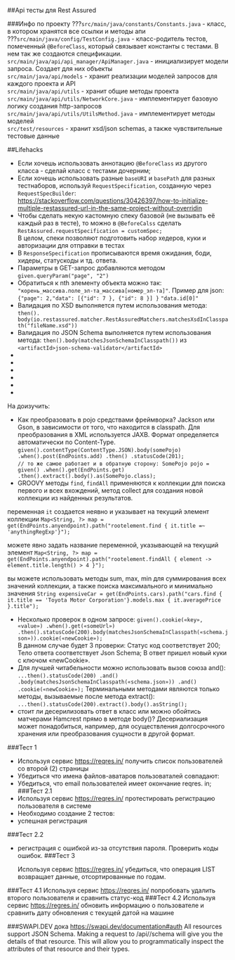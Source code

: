 ##Арі тесты для Rest Assured 

###Инфо по проекту
???`src/main/java/constants/Constants.java` - класс, в котором хранятся все ссылки и методы апи  
???`src/main/java/config/TestConfig.java` - класс-родитель тестов, помеченный `@BeforeClass`, который связывает константы с тестами. В нем так же создаются спецификации.  
`src/main/java/api/api_manager/ApiManager.java` - инициализирует модели запроса. Создает для них объекты  
`src/main/java/api/models` - хранит реализации моделей запросов для каждого проекта и API  
`src/main/java/api/utils` - хранит общие методы проекта  
`src/main/java/api/utils/NetworkCore.java` - имплементирует базовую логику создания http-запросов  
`src/main/java/api/utils/UtilsMethod.java` - имплементирует методы моделей  
`src/test/resources` - хранит xsd/json schemas, а также чувствительные тестовые данные  


##Lifehacks
- Если хочешь использовать аннотацию `@BeforeClass` из другого класса - сделай класс с тестами дочерним;
- Если хочешь использовать разные `baseURI` и `basePath` для разных тестнаборов, используй `RequestSpecification`,  созданную через `RequestSpecBuilder`: https://stackoverflow.com/questions/30426397/how-to-initialize-multiple-restassured-url-in-the-same-project-without-overridin
- Чтобы сделать некую кастомную спеку базовой (не вызывать её каждый раз в тесте), то можно в `@BeforeCalss` сделать `RestAssured.requestSpecification = customSpec;`\
  В целом, спеки позволяют подготовить набор хедеров, куки и авторизации для отправки в тестах
- В `ResponseSpecification` прописываются время ожидания, боди, хидеры, статускоды и тд. ответа.
- Параметры в GET-запрос добавляются методом `given.queryParam("page", "2")`
- Обратиться к nth элементу объекта можно так: `"корень_массива.поле_эл-та_массива[номер_эл-та]"`. Пример для json:
  `{"page": 2,"data": [{"id": 7 }, {"id": 8 }] }` `"data.id[0]"`
- Валидация по XSD выполняется путем использования метода: `then().
  body(io.restassured.matcher.RestAssuredMatchers.matchesXsdInClasspath("fileName.xsd"))`
- Валидация по JSON Schema выполняется путем использования метода: `then().body(matchesJsonSchemaInClasspath())` из `<artifactId>json-schema-validator</artifactId>`
- 
- 
- 
- 
- 
- 
На доизучить:

- Как преобразовать в pojo средствами фреймворка? Jackson или Gson, в зависимости от того, что находится в classpath. 
Для преобразования в XML используется JAXB. Формат определяется автоматически по Content-Type.
`given().contentType(ContentType.JSON).body(somePojo)
  .when().post(EndPoints.add)
  .then()
  .statusCode(201);`\
`// то же самое работает и в обратную сторону:
SomePojo pojo = given()
.when().get(EndPoints.get)
.then().extract().body().as(SomePojo.class);`
- GROOVY
 методы `find`, `findAll` применяются к коллекции для поиска первого и всех вхождений, метод collect для  создания новой коллекции из найденных результатов.

переменная `it` создается неявно и указывает на текущий элемент коллекции
`Map<String, ?> map = get(EndPoints.anyendpoint).path("rootelement.find { it.title =~ 'anythingRegExp'}");`

можете явно задать название переменной, указывающей на текущий элемент
`Map<String, ?> map = get(EndPoints.anyendpoint).path("rootelement.findAll { element -> element.title.length() > 4 }");`

вы можете использовать методы sum, max, min для суммирования всех значений коллекции, а также поиска максимального и минимально значения
`String expensiveCar = get(EndPoints.cars).path("cars.find { it.title == 'Toyota Motor Corporation'}.models.max { it.averagePrice }.title");`

- Несколько проверок в одном запросе: `given().cookie(«key», «value»)
  .when().get(«someUrl»)
  .then().statusCode(200).body(matchesJsonSchemaInClasspath(«schema.json»)).cookie(«newCookie»);`\
  В данном случае будет 3 проверки: Статус код соответствует 200; Тело ответа соответствует Json Schema; В ответ пришел новый куки с ключом «newCookie».
- Для лучшей читабельности можно использовать вызов союза and():
  `...then().statusCode(200)
  .and()
  .body(matchesJsonSchemaInClasspath(«schema.json»))
  .and()
  .cookie(«newCookie»);`
  Терминальными методами являются только методы, вызываемые после метода extract():
  `...then().statusCode(200).extract().body().asString();`
- стоит ли десерилизовать ответ в класс или можно обойтись матчерами Hamcrest прямо в методе body()? 
Десериализация может понадобиться, например, для осуществления долгосрочного хранения или преобразования сущности в другой формат.

###Тест 1
- Используя сервис https://reqres.in/ получить список пользователей со второй (2) страницы
- Убедиться что имена файлов-аватаров пользоваталей совпадают:
- Убедиться, что email пользователей имеет окончание reqres. in;
###Тест 2.1
- Используя сервис https://reqres.in/ протестировать регистрацию пользователя в системе
- Необходимо создание 2 тестов:
- успешная регистрация

###Тест 2.2
- регистрация с ошибкой из-за отсутствия пароля. Проверить коды ошибок.
###Тест 3
  
  Используя сервис https://regres.in/ убедиться, что операция LIST<RESOURCE> возвращает данные, отсортированные по годам.
  
###Тест 4.1
Используя сервис https://reqres.in/ попробовать удалить второго пользователя и сравнить статус-код
###Тест 4.2
Используя сервис https://regres.in/ обновить информацию о пользователе и сравнить дату обновления с текущей датой на машине




###SWAPI.DEV
дока https://swapi.dev/documentation#auth
All resources support JSON Schema. Making a request to /api/<resource>/schema will give 
you the details of that resource. This will allow you to programmatically inspect 
the attributes of that resource and their types.